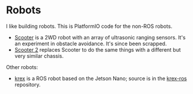 # Robots

I like building robots. This is PlatformIO code for the non-ROS robots.

* [Scooter](https://hackaday.io/project/166550-scooter) is a 2WD robot
  with an array of ultrasonic ranging sensors. It's an experiment in
  obstacle avoidance. It's since been scrapped.
* [Scooter 2](https://hackaday.io/project/166747-scooter-2) replaces
  Scooter to do the same things with a different but very similar chassis.

Other robots:

* [krex](https://hackaday.io/project/166400-krex) is a ROS robot based
  on the Jetson Nano; source is in the [krex-ros](https://github.com/kisom/krex-ros)
  repository.
